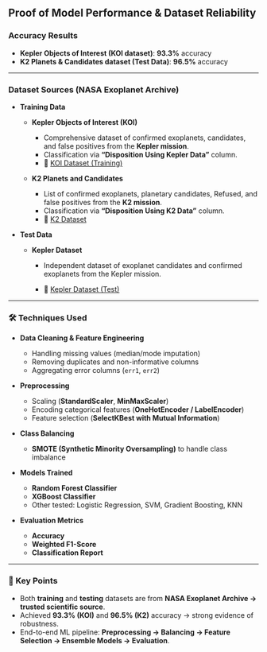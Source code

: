 ## Proof of Model Performance & Dataset Reliability

### Accuracy Results

* **Kepler Objects of Interest (KOI dataset)**: **93.3%** accuracy
* **K2 Planets & Candidates dataset (Test Data)**: **96.5%** accuracy

---

### Dataset Sources (NASA Exoplanet Archive)

* **Training Data**

  * **Kepler Objects of Interest (KOI)**

    * Comprehensive dataset of confirmed exoplanets, candidates, and false positives from the **Kepler mission**.
    * Classification via **“Disposition Using Kepler Data”** column.
    * 🔗 [KOI Dataset (Training)](https://exoplanetarchive.ipac.caltech.edu/cgi-bin/TblView/nph-tblView?app=ExoTbls&config=cumulative)


  * **K2 Planets and Candidates**

    * List of confirmed exoplanets, planetary candidates, Refused, and false positives from the **K2 mission**.
    * Classification via **“Disposition Using K2 Data”** column.
    * 🔗 [K2 Dataset](https://exoplanetarchive.ipac.caltech.edu/cgi-bin/TblView/nph-tblView?app=ExoTbls&config=k2pandc)

* **Test Data**

  * **Kepler Dataset**
    * Independent dataset of exoplanet candidates and confirmed exoplanets from the Kepler mission.

    * 🔗 [Kepler Dataset (Test)](https://exoplanetarchive.ipac.caltech.edu/)

---

### 🛠️ Techniques Used

* **Data Cleaning & Feature Engineering**

  * Handling missing values (median/mode imputation)
  * Removing duplicates and non-informative columns
  * Aggregating error columns (`err1`, `err2`)

* **Preprocessing**

  * Scaling (**StandardScaler**, **MinMaxScaler**)
  * Encoding categorical features (**OneHotEncoder / LabelEncoder**)
  * Feature selection (**SelectKBest with Mutual Information**)

* **Class Balancing**

  * **SMOTE (Synthetic Minority Oversampling)** to handle class imbalance

* **Models Trained**

  * **Random Forest Classifier**
  * **XGBoost Classifier**
  * Other tested: Logistic Regression, SVM, Gradient Boosting, KNN

* **Evaluation Metrics**

  * **Accuracy**
  * **Weighted F1-Score**
  * **Classification Report**

---

### 🎯 Key Points

* Both **training** and **testing** datasets are from **NASA Exoplanet Archive → trusted scientific source**.
* Achieved **93.3% (KOI)** and **96.5% (K2)** accuracy → strong evidence of robustness.
* End-to-end ML pipeline: **Preprocessing → Balancing → Feature Selection → Ensemble Models → Evaluation**.


